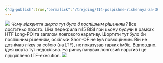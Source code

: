 ```yaml
---
{"dg-publish":true,"permalink":"/trejding/t14-pospishne-rishennya-za-30-10-2023/","tags":["trading/note"]}
---
```


![](https://www.tradingview.com/x/1t1W873Q/)
*Чому відкриття шорта тут було б поспішним рішенням?*
Все достатньо просто. Ціна перекрила m15 BISI при цьому будучи в рамках HTF Long-POI та загалом лонгового наративу. Шортити тут було би поспішним рішенням, оскільки Short-OF не був повноцінним. Він не дознімав лікву за собою (на LTF), не показував гарних імбів. Відповідно, ідея шорта тут недоцільна. На ринку панував лонговий наратив і це підкріплено LTF-execution.
![](https://www.tradingview.com/x/gbfe5mmm/)